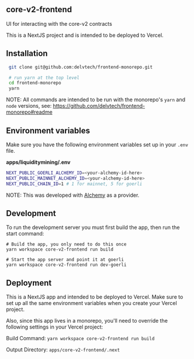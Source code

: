 ## core-v2-frontend

UI for interacting with the core-v2 contracts

This is a NextJS project and is intended to be deployed to Vercel.

## Installation

```bash
 git clone git@github.com:delvtech/frontend-monorepo.git

 # run yarn at the top level
 cd frontend-monorepo
 yarn
```

NOTE: All commands are intended to be run with the monorepo's `yarn` and `node`
versions, see: https://github.com/delvtech/frontend-monorepo#readme

## Environment variables

Make sure you have the following environment variables set up in your `.env` file.

**apps/liquiditymining/.env**

```bash
NEXT_PUBLIC_GOERLI_ALCHEMY_ID=<your-alchemy-id-here>
NEXT_PUBLIC_MAINNET_ALCHEMY_ID=<your-alchemy-id-here>
NEXT_PUBLIC_CHAIN_ID=1 # 1 for mainnet, 5 for goerli
```

NOTE: This was developed with [Alchemy](https://www.alchemy.com/) as a provider.

## Development

To run the development server you must first build the app, then run the start command:

```
# Build the app, you only need to do this once
yarn workspace core-v2-frontend run build

# Start the app server and point it at goerli
yarn workspace core-v2-frontend run dev-goerli
```

## Deployment

This is a NextJS app and intended to be deployed to Vercel. Make sure to set up
all the same environment variables when you create your Vercel project.

Also, since this app lives in a monorepo, you'll need to override the following
settings in your Vercel project:

Build Command: `yarn workspace core-v2-frontend run build`

Output Directory: `apps/core-v2-frontend/.next`
